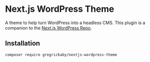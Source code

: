 # Next.js WordPress Theme

A theme to help turn WordPress into a headless CMS. This plugin is a companion to the [Next.js WordPress Repo](https://github.com/gregrickaby/nextjs-wordpress).

## Installation

```bash
composer require gregrickaby/nextjs-wordpress-theme
```
